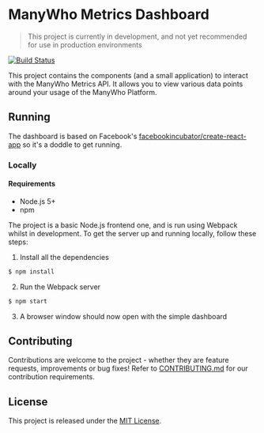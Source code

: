 ManyWho Metrics Dashboard
=========================

> This project is currently in development, and not yet recommended for use in production environments

[![Build Status](https://travis-ci.org/jonjomckay/tooling-metrics.svg)](https://travis-ci.org/jonjomckay/tooling-metrics)

This project contains the components (and a small application) to interact with the ManyWho Metrics API. It allows you 
to view various data points around your usage of the ManyWho Platform.

## Running

The dashboard is based on Facebook's [facebookincubator/create-react-app](https://github.com/facebookincubator/create-react-app)
so it's a doddle to get running.

### Locally

#### Requirements

* Node.js 5+
* npm

The project is a basic Node.js frontend one, and is run using Webpack whilst in development. To get the server up and 
running locally, follow these steps:

1. Install all the dependencies

````bash
$ npm install
````

2. Run the Webpack server

````bash
$ npm start
````

3. A browser window should now open with the simple dashboard

## Contributing

Contributions are welcome to the project - whether they are feature requests, improvements or bug fixes! Refer to 
[CONTRIBUTING.md](CONTRIBUTING.md) for our contribution requirements.

## License

This project is released under the [MIT License](https://opensource.org/licenses/MIT).